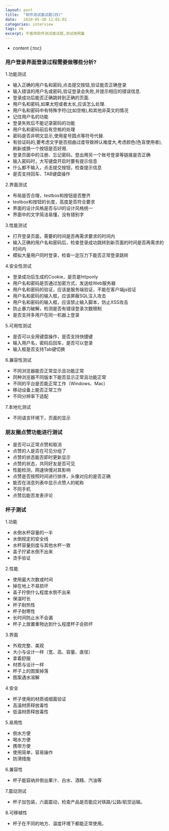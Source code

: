 ```yaml
---
layout: post
title:  "软件测试面试题(四)"
date:   2020-05-30 11:01:02
categories: interview
tags: nk
excerpt: 牛客网软件测试面试题,测试用例篇
---
```

* content
{:toc}

### 用户登录界面登录过程需要做哪些分析?
1.功能测试
* 输入正确的用户名和密码,点击提交按钮,验证能否正确登录
* 输入错误的用户名或密码,验证登录会失败,并提示相应的错误信息.
* 登录成功后能否正确跳转到正确的页面.
* 用户名和密码,如果太短或者太长,应该怎么处理.
* 用户名和密码中有特殊字符(比如空格),和其他非英文的情况
* 记住用户名的功能
* 登录失败后不能记录密码的功能
* 用户名和密码前后有空格的处理
* 密码是否非明文显示,使用星号圆点等符号代替.
* 有验证码的,要考虑文字是否扭曲过度导致辨认难度大,考虑颜色(色盲使用者),刷新或换一个按钮是否好用.
* 登录页面中的注册、忘记密码，登出用另一个账号登录等链接是否正确
* 输入密码时，大写键盘开启时要有提示信息
* 什么都不输入，点击提交按钮，检查提示信息
* 是否支持回车、TAB键盘操作

2.界面测试
* 布局是否合理，testbox和按钮是否整齐
* testbox和按钮的长度，高度是否符合要求
* 界面的设计风格是否与UI的设计风格统一
* 界面中的文字简洁易懂，没有错别字

3.性能测试
* 打开登录页面，需要的时间是否再需求要求的时间内
* 输入正确的用户名和密码后，检查登录成功跳转到新页面的时间是否再需求的时间内
* 模拟大量用户同时登录，检查一定压力下能否正常登录跳转

4.安全性测试
* 登录成功后生成的Cookie，是否是httponly
* 用户名和密码是否通过加密方式，发送给Web服务器
* 用户名和密码的验证，应该是服务端验证，不能在客户端js验证
* 用户名和密码的输入框，应该屏蔽SQL注入攻击
* 用户名和密码的输入框，应该禁止输入脚本，防止XSS攻击
* 防止暴力破解，检测是否有错误登录次数限制
* 是否支持多用户在同一机器上登录

5.可用性测试
* 是否可以全用键盘操作，是否支持快捷键
* 输入用户名，密码后回车，是否可以登录
* 输入框是否支持Tab键切换

6.兼容性测试
* 不同浏览器能否正常显示且功能正常
* 同种浏览器不同版本下能否显示正常且功能正常
* 不同的平台是否能正常工作（Windows、Mac）
* 移动设备上能否正常工作
* 不同分辨率下适配

7.本地化测试
* 不同语言环境下，页面的显示

### 朋友圈点赞功能进行测试
* 是否可以正常点赞和取消
* 点赞的人是否在可见分组了
* 点赞的状态能否即时更新显示
* 点赞的状态，共同好友是否可见
* 性能检测，网速快慢对其影响
* 点赞是否按照时间进行排序，头像对应的是否正确
* 能否在消息列表中显示点赞人的昵称
* 不同手机
* 点赞后能否发表评论

### 杯子测试
1.功能
* 水倒水杯容量的一半
* 水倒规定的安全线
* 水杯容量刻度与其他水杯一致
* 盖子拧紧水倒不出来
* 烫手验证

2.性能
* 使用最大次数或时间
* 掉在地上不易损坏
* 盖子拧倒什么程度水倒不出来
* 保温时长
* 杯子耐热性
* 杯子耐寒性
* 长时间防止水不会漏
* 杯子上放置重物达到什么程度杯子会损坏

3.界面
* 外观完整、美观
* 大小与设计一样（宽、高、容量、直径）
* 拿着舒服
* 材质与设计一样
* 杯子上的图案掉落
* 图案遇水溶解

4.安全
* 杯子使用的材质或细菌验证
* 高温材质释放毒性
* 低温材质释放毒性

5.易用性
* 倒水方便
* 喝水方便
* 携带方便
* 使用简单，容易操作
* 防滑措施

6.兼容性
* 杯子能容纳并倒出果汁、白水、酒精、汽油等

7.震动测试
* 杯子加包装，六面震动，检查产品是否能应对铁路/公路/航空运输。

8.可移植性
* 杯子在不同的地方、温度环境下都能正常使用。



